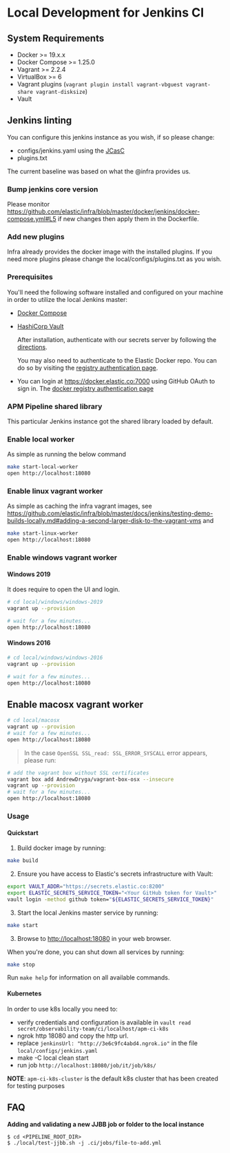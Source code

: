 # Local Development for Jenkins CI

## System Requirements

- Docker >= 19.x.x
- Docker Compose >= 1.25.0
- Vagrant >= 2.2.4
- VirtualBox >= 6
- Vagrant plugins (`vagrant plugin install vagrant-vbguest vagrant-share vagrant-disksize`)
- Vault

## Jenkins linting

You can configure this jenkins instance as you wish, if so please change:

* configs/jenkins.yaml using the [JCasC](https://jenkins.io/projects/jcasc/)
* plugins.txt

The current baseline was based on what the @infra provides us.

### Bump jenkins core version

Please monitor https://github.com/elastic/infra/blob/master/docker/jenkins/docker-compose.yml#L5 if new changes then apply them in the Dockerfile.


### Add new plugins

Infra already provides the docker image with the installed plugins. If you need more plugins please change the local/configs/plugins.txt as you wish.


### Prerequisites

You'll need the following software installed and configured on your machine in
order to utilize the local Jenkins master:

- [Docker Compose](https://docs.docker.com/compose/install/)

- [HashiCorp Vault](https://www.vaultproject.io/docs/install/)

  After installation, authenticate with our secrets server by following the
  [directions](https://github.com/elastic/infra/blob/master/docs/vault/README.md#github-auth).

  You may also need to authenticate to the Elastic Docker repo. You can do so by visiting
  the [registry authentication page](https://github.com/elastic/infra/blob/master/docs/vault/README.md#github-auth).

- You can login at https://docker.elastic.co:7000 using GitHub OAuth to sign in. The [docker registry authentication page](https://github.com/elastic/infra/blob/master/docs/container-registry/accessing-the-docker-registry.md)

### APM Pipeline shared library

This particular Jenkins instance got the shared library loaded by default.

### Enable local worker

As simple as running the below command

```bash
make start-local-worker
open http://localhost:18080
```

### Enable linux vagrant worker

As simple as caching the infra vagrant images, see https://github.com/elastic/infra/blob/master/docs/jenkins/testing-demo-builds-locally.md#adding-a-second-larger-disk-to-the-vagrant-vms
and

```bash
make start-linux-worker
open http://localhost:18080
```

### Enable windows vagrant worker

#### Windows 2019

It does require to open the UI and login.

```bash
# cd local/windows/windows-2019
vagrant up --provision

# wait for a few minutes...
open http://localhost:18080
```

#### Windows 2016

```bash
# cd local/windows/windows-2016
vagrant up --provision

# wait for a few minutes...
open http://localhost:18080
```

## Enable macosx vagrant worker

```bash
# cd local/macosx
vagrant up --provision
# wait for a few minutes...
open http://localhost:18080
```

> In the case `OpenSSL SSL_read: SSL_ERROR_SYSCALL` error appears, please run:
```bash
# add the vagrant box without SSL certificates
vagrant box add AndrewDryga/vagrant-box-osx --insecure
vagrant up --provision
# wait for a few minutes...
open http://localhost:18080
```

### Usage

#### Quickstart

1. Build docker image by running:

```bash
make build
```

2. Ensure you have access to Elastic's secrets infrastructure with Vault:
```bash
export VAULT_ADDR="https://secrets.elastic.co:8200"
export ELASTIC_SECRETS_SERVICE_TOKEN="<Your GitHub token for Vault>"
vault login -method github token="${ELASTIC_SECRETS_SERVICE_TOKEN}"
```

3. Start the local Jenkins master service by running:

```bash
make start
```

3. Browse to <http://localhost:18080> in your web browser.

When you're done, you can shut down all services by running:

```bash
make stop
```

Run `make help` for information on all available commands.

#### Kubernetes

In order to use k8s locally you need to:

* verify credentials and configuration is available in `vault read secret/observability-team/ci/localhost/apm-ci-k8s`
* ngrok http 18080 and copy the http url.
* replace `jenkinsUrl: "http://3e6c9fc4abd4.ngrok.io"` in the file `local/configs/jenkins.yaml`
* make -C local clean start
* run job `http://localhost:18080/job/it/job/k8s/`

**NOTE**: `apm-ci-k8s-cluster` is the default k8s cluster that has been created for testing purposes


## FAQ

**Adding and validating a new JJBB job or folder to the local instance**

```shell
$ cd <PIPELINE_ROOT_DIR>
$ ./local/test-jjbb.sh -j .ci/jobs/file-to-add.yml
```
